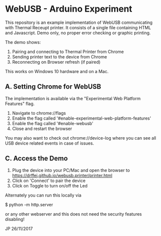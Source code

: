 WebUSB -️ Arduino Experiment
===========================

This repository is an example implementation of WebUSB communicating with Thermal Receupt printer.  It consists of a single file containing HTML and Javascript.  Demo only, no proper error checking or graphic printing.
 

The demo shows:

1. Pairing and connecting to Thermal Printer from Chrome
2. Sending printer text to  the device from Chrome
3. Reconnecting on Browser refresh (if paired)

This works on Windows 10 hardware and on a Mac.



A. Setting Chrome for WebUSB
----------------------------

The implementation is available via the "Experimental Web Platform Features" flag.  

1. Navigate to chrome://flags
2. Enable the flag called '#enable-experimental-web-platform-features'
3. Enable the flag called '#enable-webusb'
4. Close and restart the browser

You may also want to check out  chrome://device-log where you can see all USB device related events in case of issues.

C. Access the Demo
------------------

1. Plug the device into your PC/Mac and open the browser to https://drffej.github.io/webusb.printer/printer.html
2. Click on 'Connect' to pair the device
3. Click on Toggle to turn on/off the Led


Alternately you can run this locally via

$ python -m http.server

or any other webserver and this does not need the security features disabling!

JP 26/11/2017
